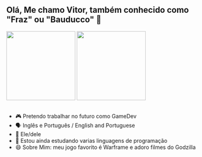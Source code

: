 ## Olá, Me chamo Vitor, também conhecido como "Fraz" ou "Bauducco" 👋

<div>
  <img height=180em src="https://github-readme-stats.vercel.app/api?username=VitorFraz&theme=great-gatsby&show_icons=true&hide_border=false&count_private=false">
  <img height=180em src="https://github-readme-stats.vercel.app/api/top-langs/?username=VitorFraz&theme=great-gatsby&show_icons=true&hide_border=false&layout=compact">
</div>

##

- 🎮 Pretendo trabalhar no futuro como GameDev
- 🗣️ Inglês e Português / English and Portuguese
- 🌱 Ele/dele
- 📖 Estou ainda estudando varias linguagens de programação
- 😄 Sobre Mim: meu jogo favorito é Warframe e adoro filmes do Godzilla
